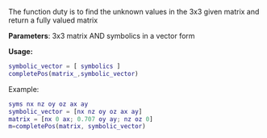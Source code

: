 The function duty is to find the unknown values in the 3x3 given matrix
and return a fully valued matrix


**Parameters**: 3x3 matrix AND symbolics in a vector form

**Usage:**
```matlab
symbolic_vector = [ symbolics ]
completePos(matrix_,symbolic_vector)
```

Example:
```matlab
syms nx nz oy oz ax ay
symbolic_vector = [nx nz oy oz ax ay]
matrix = [nx 0 ax; 0.707 oy ay; nz oz 0]
m=completePos(matrix, symbolic_vector)
```

